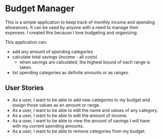# Budget Manager

This is a simple application to keep track of monthly income and spending allowances. It can be used by
anyone with a need to manage their expenses. I created this because I love budgeting and organizing.

This application can:
- add any amount of spending categories
- calculate total savings (income - all costs)
  - when savings are calculated, the highest bound of each range is taken.
- list spending categories as definite amounts *or* as ranges.

## User Stories

- As a user, I want to be able to add new categories to my budget and assign those values as an amount or range.
- As a user, I want to be able to edit the name and values of any category.
- As a user, I want to be able to edit the amount of income.
- As a user, I want to be able to view the amount of savings I will have with my current spending amounts.
- As a user, I want to be able to remove categories from my budget.